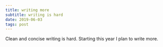 ```yaml
---
title: writing more
subtitle: writing is hard
date: 2019-06-03
tags: post
---
```


Clean and concise writing is hard. Starting this year I plan to write more.
